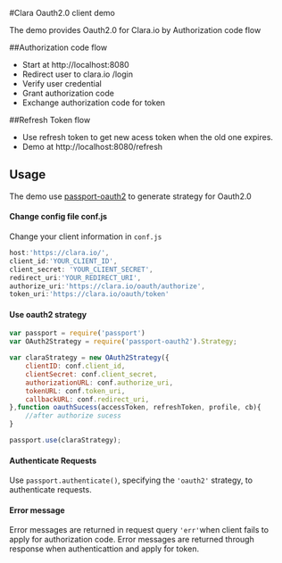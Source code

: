#Clara Oauth2.0 client demo

The demo provides Oauth2.0 for Clara.io by Authorization code flow


##Authorization code flow
 - Start at http://localhost:8080
 - Redirect user to clara.io /login
 - Verify user credential
 - Grant authorization code
 - Exchange authorization code for token

##Refresh Token flow
 - Use refresh token to get new acess token when the old one expires.
 - Demo at  http://localhost:8080/refresh

## Usage

The demo use [passport-oauth2](https://github.com/jaredhanson/passport-oauth2) to generate strategy for Oauth2.0

#### Change config file conf.js
Change your client information in `conf.js`

```js
host:'https://clara.io/',
client_id:'YOUR_CLIENT_ID',
client_secret: 'YOUR_CLIENT_SECRET',
redirect_uri:'YOUR_REDIRECT_URI',
authorize_uri:'https://clara.io/oauth/authorize',
token_uri:'https://clara.io/oauth/token'
```
#### Use oauth2 strategy


```js
var passport = require('passport')
var OAuth2Strategy = require('passport-oauth2').Strategy;

var claraStrategy = new OAuth2Strategy({
	clientID: conf.client_id,
	clientSecret: conf.client_secret,
	authorizationURL: conf.authorize_uri,
	tokenURL: conf.token_uri,
	callbackURL: conf.redirect_uri,
},function oauthSucess(accessToken, refreshToken, profile, cb){
	//after authorize sucess
}

passport.use(claraStrategy);

```
#### Authenticate Requests

Use `passport.authenticate()`, specifying the `'oauth2'` strategy, to
authenticate requests.

#### Error message
Error messages are returned in request query `'err'`when client fails to apply for authorization code.
Error messages are returned through response when authenticattion and apply for token.
